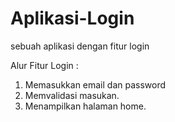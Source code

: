 # Aplikasi-Login
sebuah aplikasi dengan fitur login

Alur Fitur Login :
1. Memasukkan email dan password 
2. Memvalidasi masukan. 
3. Menampilkan halaman home. 
